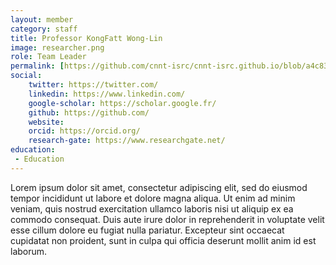 ```yaml
---
layout: member
category: staff
title: Professor KongFatt Wong-Lin
image: researcher.png
role: Team Leader
permalink: [https://github.com/cnnt-isrc/cnnt-isrc.github.io/blob/a4c83b6f833f32d1d91c5bc6707bf44db3b5fe82/_pages/team/_posts/2016-09-01-researcher-staff.md](https://github.com/cnnt-isrc/cnnt-isrc.github.io/blob/7860d8b26ac29177cb311531fe2d5d6ec756c818/_pages/team/_posts/2016-09-01-researcher-staff.md)
social:
    twitter: https://twitter.com/
    linkedin: https://www.linkedin.com/
    google-scholar: https://scholar.google.fr/
    github: https://github.com/
    website:
    orcid: https://orcid.org/
    research-gate: https://www.researchgate.net/
education:
 - Education
---
```

Lorem ipsum dolor sit amet, consectetur adipiscing elit, sed do eiusmod tempor incididunt ut labore et dolore magna aliqua. Ut enim ad minim veniam, quis nostrud exercitation ullamco laboris nisi ut aliquip ex ea commodo consequat. Duis aute irure dolor in reprehenderit in voluptate velit esse cillum dolore eu fugiat nulla pariatur. Excepteur sint occaecat cupidatat non proident, sunt in culpa qui officia deserunt mollit anim id est laborum.
